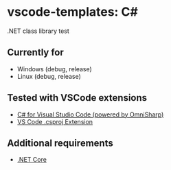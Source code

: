 # vscode-templates: C#

.NET class library test

## Currently for
* Windows (debug, release)
* Linux (debug, release)

## Tested with VSCode extensions
* [C# for Visual Studio Code (powered by OmniSharp)](https://marketplace.visualstudio.com/items?itemName=ms-vscode.csharp)
* [VS Code .csproj Extension](https://marketplace.visualstudio.com/items?itemName=lucasazzola.vscode-csproj)

## Additional requirements
* [.NET Core](https://github.com/dotnet/core)
